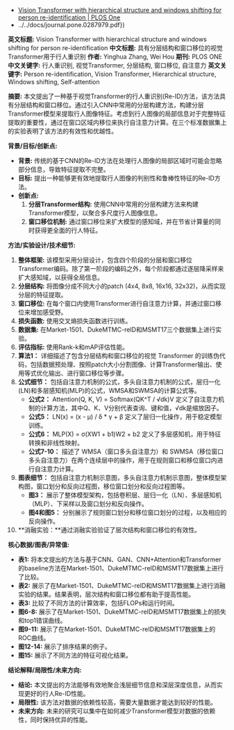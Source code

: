- [Vision Transformer with hierarchical structure and windows shifting for person re-identification | PLOS One](https://journals.plos.org/plosone/article?id=10.1371/journal.pone.0287979)
- ../../docs/journal.pone.0287979.pdf})


**英文标题:** Vision Transformer with hierarchical structure and windows shifting for person re-identification
**中文标题:** 具有分层结构和窗口移位的视觉Transformer用于行人重识别
**作者:** Yinghua Zhang, Wei Hou
**期刊:** PLOS ONE
**中文关键字:** 行人重识别, 视觉Transformer, 分层结构, 窗口移位, 自注意力
**英文关键字:** Person re-identification, Vision Transformer, Hierarchical structure, Windows shifting, Self-attention

**摘要:**
本文提出了一种基于视觉Transformer的行人重识别(Re-ID)方法，该方法具有分层结构和窗口移位。通过引入CNN中常用的分层构建方法，构建分层Transformer模型来提取行人图像特征。考虑到行人图像的局部信息对于完整特征提取的重要性，通过在窗口区域内移位来执行自注意力计算。在三个标准数据集上的实验表明了该方法的有效性和优越性。

**背景/目标/创新点:**
*   **背景:** 传统的基于CNN的Re-ID方法在处理行人图像的局部区域时可能会忽略部分信息，导致特征提取不完整。
*   **目标:** 提出一种能够更有效地提取行人图像的判别性和鲁棒性特征的Re-ID方法。
*   **创新点:**
    1.  **分层Transformer结构:**  使用CNN中常用的分层构建方法来构建Transformer模型，以聚合多尺度行人图像信息。
    2.  **窗口移位机制:**  通过窗口移位来扩大模型的感知域，并在节省计算量的同时获得更全面的行人特征。

**方法/实验设计/技术细节:**
1.  **整体框架:** 该模型采用分层设计，包含四个阶段的分层和窗口移位Transformer编码。除了第一阶段的编码之外，每个阶段都通过逐层降采样来扩大感知域，以获得全局信息。
2.  **分层结构:**  将图像分成不同大小的patch (4x4, 8x8, 16x16, 32x32)，从而实现分层的特征提取。
3.  **窗口移位:** 在每个窗口内使用Transformer进行自注意力计算，并通过窗口移位来增加感受野。
4.  **损失函数:** 使用交叉熵损失函数进行训练。
5.  **数据集:**  在Market-1501、DukeMTMC-reID和MSMT17三个数据集上进行实验。
6.  **评估指标:** 使用Rank-k和mAP评估性能。
7.   **算法1：** 详细描述了包含分层结构和窗口移位的视觉 Transformer 的训练伪代码，包括数据预处理、按照patch大小分割图像、计算Transformer输出、使用等式优化输出、进行窗口移位等步骤。
8.  **公式细节：** 包括自注意力机制的公式，多头自注意力机制的公式，层归一化(LN)和多层感知机(MLP)的公式，WMSA和SWMSA的计算公式等。
    *   **公式2：** Attention(Q, K, V) = Softmax(QK^T / √dk)V  定义了自注意力机制的计算方法，其中Q、K、V分别代表查询、键和值，√dk是缩放因子。
    *   **公式5：** LN(x) = (x - μ) / δ * γ + β 定义了层归一化操作，用于稳定模型训练。
    *   **公式6：** MLP(X) = σ(XW1 + b1)W2 + b2 定义了多层感知机，用于特征转换和非线性映射。
    *   **公式7-10：** 描述了 WMSA（窗口多头自注意力）和 SWMSA（移位窗口多头自注意力）在两个连续层中的操作，用于在规则窗口和移位窗口内进行自注意力计算。
9.  **图表细节：** 包括自注意力机制示意图，多头自注意力机制示意图，整体模型架构图，窗口划分和反向过程图，移位窗口划分和反向过程图等。
    *   **图3：** 展示了整体模型架构，包括卷积层、层归一化（LN）、多层感知机（MLP）、下采样以及窗口划分和反向操作。
    *   **图4和图5：** 分别展示了规则窗口划分和移位窗口划分的过程，以及相应的反向操作。
10. **消融实验：**通过消融实验验证了层次结构和窗口移位的有效性。

**核心数据/图表/异常值:**
*   **表1:**  将本文提出的方法与基于CNN、GAN、CNN+Attention和Transformer的baseline方法在Market-1501、DukeMTMC-reID和MSMT17数据集上进行了比较。
*   **表2:**  展示了在Market-1501、DukeMTMC-reID和MSMT17数据集上进行消融实验的结果。结果表明，层次结构和窗口移位都有助于提高性能。
*   **表3:**  比较了不同方法的计算效率，包括FLOPs和运行时间。
*   **图6-8:** 展示了在Market-1501、DukeMTMC-reID和MSMT17数据集上的损失和top1错误曲线。
*   **图9-11:**  展示了在Market-1501、DukeMTMC-reID和MSMT17数据集上的ROC曲线。
*   **图12-14:** 展示了排序结果的例子。
*   **图15:**  展示了不同方法的特征可视化结果。

**结论解释/局限性/未来方向:**
*   **结论:** 本文提出的方法能够有效地聚合浅层细节信息和深层深度信息，从而实现更好的行人Re-ID性能。
*   **局限性:** 该方法对数据的依赖性较高，需要大量数据才能达到较好的性能。
*   **未来方向:** 未来的研究可以集中在如何减少Transformer模型对数据的依赖性，同时保持优异的性能。
